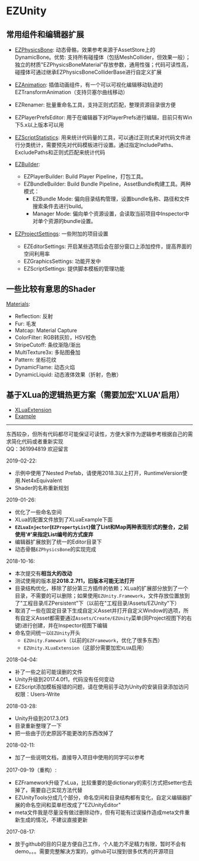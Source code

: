 # EZUnity

## 常用组件和编辑器扩展  

- [EZPhysicsBone](Assets/EZUnity/EZPhysicsBone): 动态骨骼，效果参考来源于AssetStore上的DynamicBone。优势: 支持所有碰撞体（包括MeshCollider，但效果一般）；独立的材质"EZPhysicsBoneMaterial"存放参数，通用性强；代码可读性高，碰撞体可通过继承EZPhysicsBoneColliderBase进行自定义扩展

- [EZAnimation](Assets/EZUnity/EZAnimation): 插值动画组件，有一个可以可视化编辑移动轨迹的EZTransformAnimation（支持贝塞尔曲线移动）

- EZRenamer: 批量重命名工具，支持正则式匹配，整理资源目录很方便

- EZPlayerPrefsEditor: 用于在编辑器下对PlayerPrefs进行编辑，目前只有Win下5.x以上版本可以用

- [EZScriptStatistics](Assets/EZUnity/Editor/EditorTools/Scripting): 用来统计代码量的工具，可以通过正则式来对代码文件进行分类统计，需要预先对代码模板进行设置。通过指定IncludePaths、ExcludePaths和正则式匹配来统计代码

- [EZBuilder](Assets/EZUnity/Editor/EditorTools/Builder):
  - EZPlayerBuilder: Build Player Pipeline，打包工具。
  - EZBundleBuilder: Build Bundle Pipeline，AssetBundle构建工具。两种模式：  
    - EZBundle Mode: 偏向目录结构管理，设置bundle名称、路径和文件搜索条件去进行build。
    - Manager Mode: 偏向单个资源设置，会读取当前项目中Inspector中对单个资源的bundle设置。

- [EZProjectSettings](Assets/EZUnity/Editor/ProjectSettings): 一些附加的项目设置
  - EZEditorSettings: 开启某些选项后会在部分窗口上添加控件，提高界面的空间利用率
  - EZGraphicsSettings: 功能开发中
  - EZScriptSettings: 提供脚本模板的管理功能

## 一些比较有意思的Shader

[Materials](Assets/EZUnity/Miscellaneous):

- Reflection: 反射
- Fur: 毛发
- Matcap: Material Capture
- ColorFilter: RGB转灰阶，HSV校色
- StripeCutoff: 条纹渐隐/渐出
- MultiTexture3x: 多贴图叠加
- Pattern: 坐标花纹
- DynamicFlame: 动态火焰
- DynamicLiquid: 动态液体效果（折射，色散）

## 基于XLua的逻辑热更方案（需要加宏'XLUA'启用）

- [XLuaExtension](Assets/EZUnity/XLuaExtension)
- [Example](Assets/Example)

-----

东西较杂，但所有代码都尽可能保证可读性，方便大家作为逻辑参考根据自己的需求简化代码或者重新实现  
QQ：361994819 欢迎留言

2019-02-22:

- 示例中使用了Nested Prefab，请使用2018.3以上打开，RuntimeVersion使用.Net4xEquivalent
- Shader的名称重新规划

2019-01-26:

- 优化了一些命名空间
- XLua的配置文件放到了XLuaExample下面
- **`EZLuaInjector`(`EZPropertyList`)做了List和Map两种表现形式的整合，之前使用'#'来指定List编号的方式废弃**
- 编辑器扩展放到了统一的Editor目录下
- 动态骨骼`EZPhysicsBone`的实现完成

2018-10-16:

- 本次提交有**相当大的改动**
- 测试使用的版本是**2018.2.7f1，旧版本可能无法打开**
- 目录结构优化，移除了部分第三方插件的依赖；XLua的扩展部分放到了一个目录，不需要的可以删除；如果使用`EZUnity.Framework`，文件存放位置放到了"工程目录/EZPersistent"下（以前在"工程目录/Assets/EZUnity"下）
- 取消了一些在固定目录下生成自定义Asset并打开自定义Window的选项，所有自定义Asset都需要通过`Assets/Create/EZUnity`菜单(同Project视图下的右键)进行创建，并在Inspector视图下编辑
- 命名空间统一以`EZUnity`开头
  - `EZUnity.Famework`（以前的`EZFramework`，优化了很多东西）
  - `EZUnity.XLuaExtension`（这部分需要加宏`XLUA`启用）

2018-04-04:

- 补了一些之前可能误删的文件
- Unity升级到2017.4.0f1，代码没有任何变动
- EZScript添加模板报错的问题，请在使用前手动为Unity的安装目录添加访问权限：Users-Write

2018-03-28:

- Unity升级到2017.3.0f3
- 目录重新整理了一下
- 把一些由于历史原因不能更改的东西改掉了

2018-02-11:

- 加了一些说明文档，直接导入项目中使用的同学可以参考

2017-09-19（重构）:

- EZFramework升级了xLua，比较重要的是dictionary的索引方式把setter也去掉了，需要自己实现方法代替
- EZUnityTools分成几个部分，命名空间和目录结构都有变化，自定义编辑器扩展的命名空间和菜单栏改成了"EZUnityEditor"
- meta文件我是尽量没有做过删除动作，但有可能有过误操作造成meta文件重新生成的情况，不建议直接更新

2017-08-17:

- 放于github的目的只是方便自己工作，个人能力不足精力有限，暂时不会有demo。。。需要完整解决方案的，github可以搜到很多优秀的开源项目